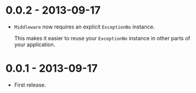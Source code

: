 0.0.2 - 2013-09-17
==================

* `Middleware` now requires an explicit `ExceptionNo` instance.

  This makes it easier to reuse your `ExceptionNo` instance in other parts of
  your application.

0.0.1 - 2013-09-17
==================

* First release.

